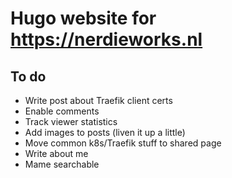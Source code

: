 # Hugo website for https://nerdieworks.nl

## To do

- Write post about Traefik client certs
- Enable comments
- Track viewer statistics
- Add images to posts (liven it up a little)
- Move common k8s/Traefik stuff to shared page
- Write about me
- Mame searchable
